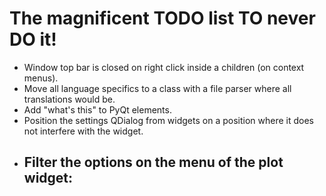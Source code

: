 # The magnificent TODO list TO never DO it!

- Window top bar is closed on right click inside a children (on context menus).
- Move all language specifics to a class with a file parser where all translations would be.
- Add "what's this" to PyQt elements.
- Position the settings QDialog from widgets on a position where it does not interfere with the widget.
- Filter the options on the menu of the plot widget:
  - 